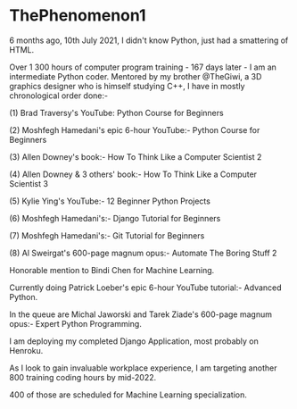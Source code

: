 # ThePhenomenon1

6 months ago, 10th July 2021, I didn't know Python, just had a smattering of HTML.

Over 1 300 hours of computer program training - 167 days later - I am an intermediate Python coder.
Mentored by my brother @TheGiwi, a 3D graphics designer who is himself studying C++, I have in mostly chronological order done:-

(1) Brad Traversy's YouTube:  Python Course for Beginners

(2) Moshfegh Hamedani's epic 6-hour YouTube:- Python Course for Beginners

(3) Allen Downey's book:- How To Think Like a Computer Scientist 2

(4) Allen Downey & 3 others' book:- How To Think Like a Computer Scientist 3

(5) Kylie Ying's YouTube:- 12 Beginner Python Projects 

(6) Moshfegh Hamedani's:- Django Tutorial for Beginners 

(7) Moshfegh Hamedani's:- Git Tutorial for Beginners

(8) Al Sweirgat's 600-page magnum opus:- Automate The Boring Stuff 2

Honorable mention to Bindi Chen for Machine Learning.

Currently doing Patrick Loeber's epic 6-hour YouTube tutorial:- Advanced Python.

In the queue are Michal Jaworski and Tarek Ziade's 600-page magnum opus:- Expert Python Programming.

I am deploying my completed Django Application, most probably on Henroku.

As I look to gain invaluable workplace experience, I am targeting another 800 training coding hours by mid-2022.

400 of those are scheduled for Machine Learning specialization.
